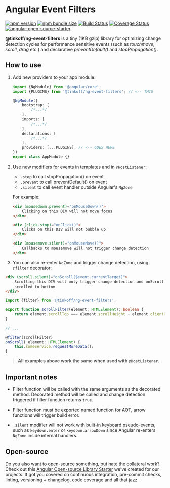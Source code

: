 # Angular Event Filters

[![npm version](https://img.shields.io/npm/v/@tinkoff/ng-event-filters.svg)](https://npmjs.com/package/@tinkoff/ng-event-filters)
[![npm bundle size](https://img.shields.io/bundlephobia/minzip/@tinkoff/ng-event-filters)](https://bundlephobia.com/result?p=@tinkoff/ng-event-filters)
[![Build Status](https://travis-ci.org/TinkoffCreditSystems/ng-event-filters.svg?branch=master)](https://travis-ci.org/TinkoffCreditSystems/ng-event-filters)
[![Coverage Status](https://coveralls.io/repos/github/TinkoffCreditSystems/ng-event-filters/badge.svg?branch=master)](https://coveralls.io/github/TinkoffCreditSystems/ng-event-filters?branch=master)
[![angular-open-source-starter](https://img.shields.io/badge/made%20with-angular--open--source--starter-d81676?logo=angular)](https://github.com/TinkoffCreditSystems/angular-open-source-starter)

**@tinkoff/ng-event-filters** is a tiny (1KB gzip) library for
optimizing change detection cycles for performance sensitive events
(such as _touchmove_, _scroll_, _drag_ etc.) and declarative
_preventDefault()_ and _stopPropagation()_.

## How to use

1. Add new providers to your app module:

    ```typescript
    import {NgModule} from '@angular/core';
    import {PLUGINS} from '@tinkoff/ng-event-filters'; // <-- THIS

    @NgModule({
        bootstrap: [
            /*...*/
        ],
        imports: [
            /*...*/
        ],
        declarations: [
            /*...*/
        ],
        providers: [...PLUGINS], // <-- GOES HERE
    })
    export class AppModule {}
    ```

2. Use new modifiers for events in templates and in `@HostListener`:

    - `.stop` to call stopPropagation() on event
    - `.prevent` to call preventDefault() on event
    - `.silent` to call event handler outside Angular's `NgZone`

    For example:

    ```html
    <div (mousedown.prevent)="onMouseDown()">
        Clicking on this DIV will not move focus
    </div>
    ```

    ```html
    <div (click.stop)="onClick()">
        Clicks on this DIV will not bubble up
    </div>
    ```

    ```html
    <div (mousemove.silent)="onMouseMove()">
        Callbacks to mousemove will not trigger change detection
    </div>
    ```

3. You can also re-enter `NgZone` and trigger change detection, using `@filter` decorator:

```html
<div (scroll.silent)="onScroll($event.currentTarget)">
    Scrolling this DIV will only trigger change detection and onScroll callback if it is
    scrolled to bottom
</div>
```

```typescript
import {filter} from '@tinkoff/ng-event-filters';

export function scrollFilter(element: HTMLElement): boolean {
    return element.scrollTop === element.scrollHeight - element.clientHeight;
}

// ...

@filter(scrollFilter)
onScroll(_element: HTMLElement) {
    this.someService.requestMoreData();
}
```

> **All examples above work the same when used with `@HostListener`.**

## Important notes

-   Filter function will be called with the same arguments as the
    decorated method. Decorated method will be called and change detection
    triggered if filter function returns `true`.

-   Filter function must be exported named function for AOT, arrow
    functions will trigger build error.

-   `.silent` modifier will not work with built-in keyboard pseudo-events,
    such as `keydown.enter` or `keydown.arrowDown` since Angular re-enters `NgZone`
    inside internal handlers.

## Open-source

Do you also want to open-source something, but hate the collateral work?
Check out this [Angular Open-source Library Starter](https://github.com/TinkoffCreditSystems/angular-open-source-starter)
we’ve created for our projects. It got you covered on continuous integration,
pre-commit checks, linting, versioning + changelog, code coverage and all that jazz.
